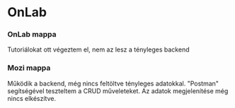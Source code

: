 # OnLab

### OnLab mappa
Tutoriálokat ott végeztem el, nem az lesz a tényleges backend

### Mozi mappa
Működik a backend, még nincs feltöltve tényleges adatokkal. "Postman" segítségével teszteltem a CRUD műveleteket. Az adatok megjelenítése még nincs elkészítve.
